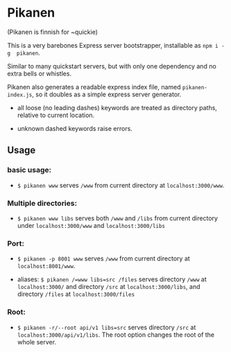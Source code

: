 # Pikanen

(Pikanen is finnish for ~quickie)

This is a very barebones Express server bootstrapper, installable as `npm i -g  pikanen`.

Similar to many quickstart servers, but with only one dependency and no extra bells or whistles.

Pikanen also generates a readable express index file, named `pikanen-index.js`, so it doubles as a simple express server generator.

* all loose (no leading dashes) keywords are treated as directory paths, relative to current location.

* unknown dashed keywords raise errors.

## Usage

### basic usage:
*   `$ pikanen www` serves `/www` from current directory at `localhost:3000/www`.

### Multiple directories:
*   `$ pikanen www libs` serves both `/www` and `/libs` from current directory under `localhost:3000/www` and `localhost:3000/libs`

### Port:
*   `$ pikanen -p 8001 www` serves `/www` from current directory at `localhost:8001/www`.

* aliases: `$ pikanen /=www libs=src /files` serves directory `/www` at `localhost:3000/` and directory `/src` at `localhost:3000/libs`, and directory `/files` at  `localhost:3000/files`

### Root:

*   `$ pikanen -r/--root api/v1 libs=src` serves directory `/src` at `localhost:3000/api/v1/libs`. The root option changes the root of the whole server.
